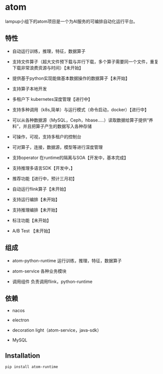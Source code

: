 # atom
lampup小组下的atom项目是一个为AI服务的可编排自动化运行平台。


## 特性

* 自动运行训练，推理，特征，数据算子

* 支持文件算子（超大文件预下载与并行下载，多个算子需要同一个文件，重复下载非常浪费资源与时间）【未开始】

* 提供基于python实现能做基本数据操作的数据算子【未开始】

* 支持算子本地开发

* 多租户下 kubernetes深度管理【进行中】

* 支持多种调用（k8s,简单）与运行模式（命令启动，docker）【进行中】

* 可以从各种数据源（MySQL，Ceph，hbase.....）读取数据给算子提供“养料”，并且把算子产生的数据写入各种存储

* 可操作，可视，支持多租户的控制台

* 可对算子，连接，数据源，模型等进行深度管理

* 支持operator 在runtime的隔离与SOA【开发中，基本完成】

* 支持推理多语言SDK【开发中，】

* 推荐功能【进行中，预计三月初】

* 自动运行flink算子【未开始】

* 支持运行编排【未开始】

* 支持推理编排【未开始】

* 标注功能【未开始】

* A/B Test 【未开始】


## 组成

* atom-python-runtime  运行训练，推理，特征，数据算子

* atom-service 各种业务模块

* 调用组件 负责调用flink，python-runtime

## 依赖

* nacos

* electron

* decoration light（atom-service，java-sdk）

* MySQL

## Installation
```shell
pip install atom-runtime
```